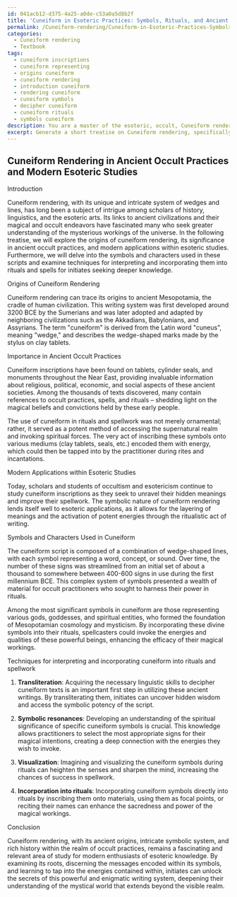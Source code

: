 ```yaml
---
id: 041acb12-d375-4a25-a0de-c53a0a5d8b2f
title: 'Cuneiform in Esoteric Practices: Symbols, Rituals, and Ancient Wisdom'
permalink: /Cuneiform-rendering/Cuneiform-in-Esoteric-Practices-Symbols-Rituals-and-Ancient-Wisdom/
categories:
  - Cuneiform rendering
  - Textbook
tags:
  - cuneiform inscriptions
  - cuneiform representing
  - origins cuneiform
  - cuneiform rendering
  - introduction cuneiform
  - rendering cuneiform
  - cuneiform symbols
  - decipher cuneiform
  - cuneiform rituals
  - symbols cuneiform
description: You are a master of the esoteric, occult, Cuneiform rendering and education, you have written many textbooks on the subject in ways that provide students with rich and deep understanding of the subject. You are being asked to write textbook-like sections on a topic and you do it with full context, explainability, and reliability in accuracy to the true facts of the topic at hand, in a textbook style that a student would easily be able to learn from, in a rich, engaging, and contextual way. Always include relevant context (such as formulas and history), related concepts, and in a way that someone can gain deep insights from.
excerpt: Generate a short treatise on Cuneiform rendering, specifically focusing on its origins, importance in ancient occult practices, and modern applications within esoteric studies. Discuss the symbols and characters used, as well as techniques for interpreting and incorporating them into rituals and spellwork for initiates seeking deeper understanding in the occult and esoteric systems.
---
```


## Cuneiform Rendering in Ancient Occult Practices and Modern Esoteric Studies

Introduction

Cuneiform rendering, with its unique and intricate system of wedges and lines, has long been a subject of intrigue among scholars of history, linguistics, and the esoteric arts. Its links to ancient civilizations and their magical and occult endeavors have fascinated many who seek greater understanding of the mysterious workings of the universe. In the following treatise, we will explore the origins of cuneiform rendering, its significance in ancient occult practices, and modern applications within esoteric studies. Furthermore, we will delve into the symbols and characters used in these scripts and examine techniques for interpreting and incorporating them into rituals and spells for initiates seeking deeper knowledge.

Origins of Cuneiform Rendering

Cuneiform rendering can trace its origins to ancient Mesopotamia, the cradle of human civilization. This writing system was first developed around 3200 BCE by the Sumerians and was later adopted and adapted by neighboring civilizations such as the Akkadians, Babylonians, and Assyrians. The term "cuneiform" is derived from the Latin word "cuneus", meaning "wedge," and describes the wedge-shaped marks made by the stylus on clay tablets.

Importance in Ancient Occult Practices

Cuneiform inscriptions have been found on tablets, cylinder seals, and monuments throughout the Near East, providing invaluable information about religious, political, economic, and social aspects of these ancient societies. Among the thousands of texts discovered, many contain references to occult practices, spells, and rituals – shedding light on the magical beliefs and convictions held by these early people.

The use of cuneiform in rituals and spellwork was not merely ornamental; rather, it served as a potent method of accessing the supernatural realm and invoking spiritual forces. The very act of inscribing these symbols onto various mediums (clay tablets, seals, etc.) encoded them with energy, which could then be tapped into by the practitioner during rites and incantations.

Modern Applications within Esoteric Studies

Today, scholars and students of occultism and esotericism continue to study cuneiform inscriptions as they seek to unravel their hidden meanings and improve their spellwork. The symbolic nature of cuneiform rendering lends itself well to esoteric applications, as it allows for the layering of meanings and the activation of potent energies through the ritualistic act of writing.

Symbols and Characters Used in Cuneiform

The cuneiform script is composed of a combination of wedge-shaped lines, with each symbol representing a word, concept, or sound. Over time, the number of these signs was streamlined from an initial set of about a thousand to somewhere between 400-600 signs in use during the first millennium BCE. This complex system of symbols presented a wealth of material for occult practitioners who sought to harness their power in rituals.

Among the most significant symbols in cuneiform are those representing various gods, goddesses, and spiritual entities, who formed the foundation of Mesopotamian cosmology and mysticism. By incorporating these divine symbols into their rituals, spellcasters could invoke the energies and qualities of these powerful beings, enhancing the efficacy of their magical workings.

Techniques for interpreting and incorporating cuneiform into rituals and spellwork

1. ****Transliteration****: Acquiring the necessary linguistic skills to decipher cuneiform texts is an important first step in utilizing these ancient writings. By transliterating them, initiates can uncover hidden wisdom and access the symbolic potency of the script.

2. ****Symbolic resonances****: Developing an understanding of the spiritual significance of specific cuneiform symbols is crucial. This knowledge allows practitioners to select the most appropriate signs for their magical intentions, creating a deep connection with the energies they wish to invoke.

3. ****Visualization****: Imagining and visualizing the cuneiform symbols during rituals can heighten the senses and sharpen the mind, increasing the chances of success in spellwork.

4. ****Incorporation into rituals****: Incorporating cuneiform symbols directly into rituals by inscribing them onto materials, using them as focal points, or reciting their names can enhance the sacredness and power of the magical workings.

Conclusion

Cuneiform rendering, with its ancient origins, intricate symbolic system, and rich history within the realm of occult practices, remains a fascinating and relevant area of study for modern enthusiasts of esoteric knowledge. By examining its roots, discerning the messages encoded within its symbols, and learning to tap into the energies contained within, initiates can unlock the secrets of this powerful and enigmatic writing system, deepening their understanding of the mystical world that extends beyond the visible realm.
